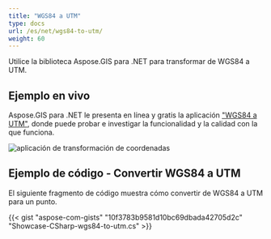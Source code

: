 ```yaml
---
title: "WGS84 a UTM"
type: docs
url: /es/net/wgs84-to-utm/
weight: 60
---
```


Utilice la biblioteca Aspose.GIS para .NET para transformar de WGS84 a UTM.

## **Ejemplo en vivo**

Aspose.GIS para .NET le presenta en línea y gratis la aplicación ["WGS84 a UTM"](https://products.aspose.app/gis/transformation/wgs84-to-utm), donde puede probar e investigar la funcionalidad y la calidad con la que funciona.

![aplicación de transformación de coordenadas](transform-coordinates.png)

## **Ejemplo de código - Convertir WGS84 a UTM**

El siguiente fragmento de código muestra cómo convertir de WGS84 a UTM para un punto.

{{< gist "aspose-com-gists" "10f3783b9581d10bc69dbada42705d2c" "Showcase-CSharp-wgs84-to-utm.cs" >}}
